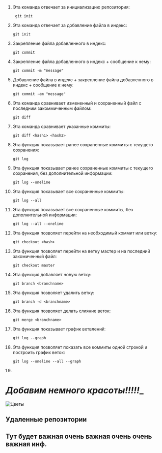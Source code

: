 1. Эта команда отвечает за инициализацию репозитория:
        
        git init

2. Эта команда отвечает за добавление файла в индекс:
 
       git init

3. Закрепление файла добавленного в индекс:

       git commit

4. Закрепление файла добавленного в индекс + сообщение к нему:
      
       git commit -m "message"

5. Добавление файла в индекс + закрепление файла добавленного в индекс + сообщение к нему:

       git commit -am "message"

6. Эта команда сравнивает измененный и сохраненный файл с последним закоммиченным файлом:

       git diff

7. Эта команда сравнивает указанные коммиты:
 
       git diff <hash1> <hash2>


8. Эта функция показывает ранее сохраненные коммиты с текущего сохранения:

       git log

9. Эта функция показывает ранее сохраненные коммиты с текущего сохранения, без дополнительной информации:

       git log --oneline

 10. Эта функция показывает все сохраненные коммиты:

         git log --all      

11. Эта функция показывает все сохраненные коммиты, без дополнительной информации:

        git log --all --oneline

12. Эта функция позволяет перейти на необходимый коммит или ветку:

        git checkout <hash>

13. Эта функция позволяет перейти на ветку мастер и на последний закомиченный файл:

        git checkout master

14. Эта функция добавляет новую ветку:

        git branch <branchname>
15. Эта функция позволяет удалить ветку:

        git branch -d <branchname>

16. Эта функция позволяет делать слияние веток:

        git merge <branchname>

17. Эта функция показывает график ветвлений:

        git log --graph

18. Эта функция позволяет показать все коммиты одной строкой и построить график веток:

        git log --oneline --all --graph
19. 
# __*Добавим немного красоты!!!!!*___
 ![Цветы](cvety.jpg)

## Удаленные репозитории

## Тут будет важная очень важная очень очень важная инф.